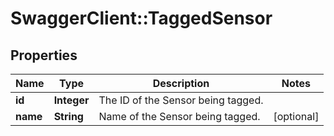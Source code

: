 # SwaggerClient::TaggedSensor

## Properties
Name | Type | Description | Notes
------------ | ------------- | ------------- | -------------
**id** | **Integer** | The ID of the Sensor being tagged. | 
**name** | **String** | Name of the Sensor being tagged. | [optional] 


